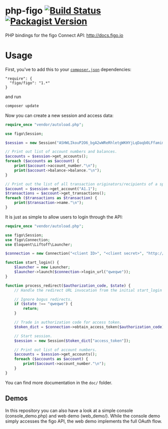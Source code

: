 php-figo [![Build Status](https://secure.travis-ci.org/figo-connect/php-figo.png)](https://travis-ci.org/figo-connect/php-figo) [![Packagist Version](http://img.shields.io/packagist/v/figo/figo.svg)](https://packagist.org/packages/figo/figo)
========

PHP bindings for the figo Connect API: http://docs.figo.io

Usage
=====

First, you've to add this to your [`composer.json`](http://getcomposer.org/) dependencies:

```
"require": {
  "figo/figo": "1.*"
}
```

and run

```bash
composer update
```

Now you can create a new session and access data:

```php
require_once "vendor/autoload.php";

use figo\Session;

$session = new Session("ASHWLIkouP2O6_bgA2wWReRhletgWKHYjLqDaqb0LFfamim9RjexTo22ujRIP_cjLiRiSyQXyt2kM1eXU2XLFZQ0Hro15HikJQT_eNeT_9XQ");

// Print out list of account numbers and balances.
$accounts = $session->get_accounts();
foreach ($accounts as $account) {
    print($account->account_number."\n");
    print($account->balance->balance."\n");
}

// Print out the list of all transaction originators/recipients of a specific account.
$account = $session->get_account("A1.1");
$transactions = $account->get_transactions();
foreach ($transactions as $transaction) {
    print($transaction->name."\n");
}
```

It is just as simple to allow users to login through the API:

```php
require_once "vendor/autoload.php";

use figo\Session;
use figo\Connection;
use Eloquent\Liftoff\Launcher;

$connection = new Connection("<client ID>", "<client secret>", "http://my-domain.org/redirect-url");

function start_login() {
    $launcher = new Launcher;
    $launcher->launch($connection->login_url("qweqwe"));
}

function process_redirect($authorization_code, $state) {
    // Handle the redirect URL invocation from the initial start_login call.

    // Ignore bogus redirects.
    if ($state !== "qweqwe") {
        return;
    }

    // Trade in authorization code for access token.
    $token_dict = $connection->obtain_access_token($authorization_code);

    // Start session.
    $session = new Session($token_dict["access_token"]);

    // Print out list of account numbers.
    $accounts = $session->get_accounts();
    foreach ($accounts as $account) {
        print($account->account_number."\n");
    }
}
```

You can find more documentation in the `doc/` folder.

Demos
-----
In this repository you can also have a look at a simple console (console_demo.php) and web demo (web_demo/).
While the console demo simply accesses the figo API, the web demo implements the full OAuth flow.
